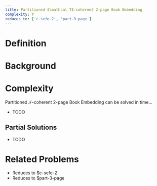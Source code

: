 ```yaml
---
title: Partitioned $\mathcal T$-coherent 2-page Book Embedding
complexity: P
reduces_to: ['c-sefe-2', 'part-3-page']
---
```


# Definition

<!-- TODO -->

# Background

<!-- TODO -->

# Complexity

Partitioned $\mathcal T$-coherent 2-page Book Embedding can be solved in time...

- TODO

## Partial Solutions

- TODO

# Related Problems

- Reduces to $c-sefe-2
- Reduces to $part-3-page
